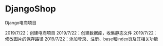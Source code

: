 # DjangoShop
Django电商项目


2019/7/22：创建电商项目
2019/7/22：创建数据库，收集静态文件
2019/7/22：修改图片的保存路径
2019/7/22：添加登录、注册、base和index页及其相关功能